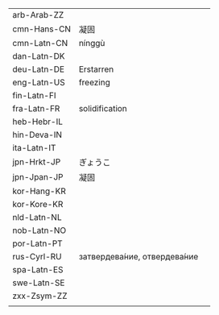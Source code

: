 | | | |
|-|-|-|
| arb-Arab-ZZ |  |  |
| cmn-Hans-CN | 凝固 |  |
| cmn-Latn-CN | nínggù |  |
| dan-Latn-DK |  |  |
| deu-Latn-DE | Erstarren |  |
| eng-Latn-US | freezing |  |
| fin-Latn-FI |  |  |
| fra-Latn-FR | solidification |  |
| heb-Hebr-IL |  |  |
| hin-Deva-IN |  |  |
| ita-Latn-IT |  |  |
| jpn-Hrkt-JP | ぎょうこ |  |
| jpn-Jpan-JP | 凝固 |  |
| kor-Hang-KR |  |  |
| kor-Kore-KR |  |  |
| nld-Latn-NL |  |  |
| nob-Latn-NO |  |  |
| por-Latn-PT |  |  |
| rus-Cyrl-RU | затвердева́ние, отвердева́ние |  |
| spa-Latn-ES |  |  |
| swe-Latn-SE |  |  |
| zxx-Zsym-ZZ |  |  |
|  |  |  |
